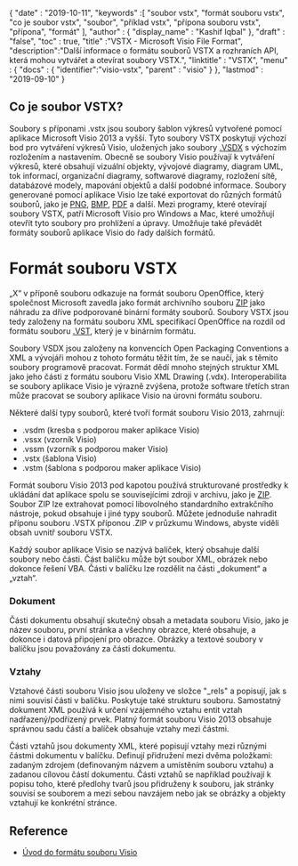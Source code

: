 {
  "date" : "2019-10-11",
  "keywords" :[ "soubor vstx", "formát souboru vstx", "co je soubor vstx", "soubor", "příklad vstx", "přípona souboru vstx", "přípona", "formát" ],
  "author" : {
    "display_name" : "Kashif Iqbal"
},
  "draft" : "false",
  "toc" : true,
  "title" :"VSTX - Microsoft Visio File Format",
  "description":"Další informace o formátu souborů VSTX a rozhraních API, která mohou vytvářet a otevírat soubory VSTX.",
  "linktitle" : "VSTX",
  "menu" : {
    "docs" : {
	  "identifier":"visio-vstx",
      "parent" : "visio"
}
},
  "lastmod" : "2019-09-10"
}

## Co je soubor VSTX?

Soubory s příponami .vstx jsou soubory šablon výkresů vytvořené pomocí aplikace Microsoft Visio 2013 a vyšší. Tyto soubory VSTX poskytují výchozí bod pro vytváření výkresů Visio, uložených jako soubory [.VSDX](/cs/visio/vsdx/) s výchozím rozložením a nastavením. Obecně se soubory Visio používají k vytváření výkresů, které obsahují vizuální objekty, vývojové diagramy, diagram UML, tok informací, organizační diagramy, softwarové diagramy, rozložení sítě, databázové modely, mapování objektů a další podobné informace. Soubory generované pomocí aplikace Visio lze také exportovat do různých formátů souborů, jako je [PNG](/cs/image/png/), [BMP](/cs/image/bmp/), [PDF](/cs/pdf/) a další. Mezi programy, které otevírají soubory VSTX, patří Microsoft Visio pro Windows a Mac, které umožňují otevřít tyto soubory pro prohlížení a úpravy. Umožňuje také převádět formáty souborů aplikace Visio do řady dalších formátů.

# Formát souboru VSTX #

„X“ v příponě souboru odkazuje na formát souboru OpenOffice, který společnost Microsoft zavedla jako formát archivního souboru [ZIP](/cs/compression/zip/) jako náhradu za dříve podporované binární formáty souborů. Soubory VSTX jsou tedy založeny na formátu souboru XML specifikací OpenOffice na rozdíl od formátu souboru [.VST](/cs/visio/vst/), který je v binárním formátu.

Soubory VSDX jsou založeny na konvencích Open Packaging Conventions a XML a vývojáři mohou z tohoto formátu těžit tím, že se naučí, jak s těmito soubory programově pracovat. Formát dědí mnoho stejných struktur XML jako jeho části z formátu souboru Visio XML Drawing (.vdx). Interoperabilita se soubory aplikace Visio je výrazně zvýšena, protože software třetích stran může pracovat se soubory aplikace Visio na úrovni formátu souboru.

Některé další typy souborů, které tvoří formát souboru Visio 2013, zahrnují:

* .vsdm (kresba s podporou maker aplikace Visio)
* .vssx (vzorník Visio)
* .vssm (vzorník s podporou maker Visio)
* .vstx (šablona Visio)
* .vstm (šablona s podporou maker aplikace Visio)

Formát souboru Visio 2013 pod kapotou používá strukturované prostředky k ukládání dat aplikace spolu se souvisejícími zdroji v archivu, jako je [ZIP](/cs/compression/zip/). Soubor ZIP lze extrahovat pomocí libovolného standardního extrakčního nástroje, pokud obsahuje i jiné typy souborů. Můžete jednoduše nahradit příponu souboru .VSTX příponou .ZIP v průzkumu Windows, abyste viděli obsah uvnitř souboru VSTX.

Každý soubor aplikace Visio se nazývá balíček, který obsahuje další soubory nebo části. Část balíčku může být soubor XML, obrázek nebo dokonce řešení VBA. Části v balíčku lze rozdělit na části „dokument“ a „vztah“.

### Dokument ###

Části dokumentu obsahují skutečný obsah a metadata souboru Visio, jako je název souboru, první stránka a všechny obrazce, které obsahuje, a dokonce i datová připojení pro obrazce. Obrázky a textové soubory v balíčku jsou považovány za části dokumentu.

### Vztahy ###

Vztahové části souboru Visio jsou uloženy ve složce "_rels" a popisují, jak s nimi souvisí části v balíčku. Poskytuje také strukturu souboru. Samostatný dokument XML používá k určení vzájemného vztahu entit vztah nadřazený/podřízený prvek. Platný formát souboru Visio 2013 obsahuje správnou sadu částí a balíček obsahuje vztahy mezi částmi.

Části vztahů jsou dokumenty XML, které popisují vztahy mezi různými částmi dokumentu v balíčku. Definují přidružení mezi dvěma položkami: zadaným zdrojem (definovaným názvem a umístěním souboru vztahu) a zadanou cílovou částí dokumentu. Části vztahů se například používají k popisu toho, které předlohy tvarů jsou přidruženy k souboru, jak stránky souvisí se souborem a mezi sebou navzájem nebo jak se obrázky a objekty vztahují ke konkrétní stránce.

## Reference ##

* [Úvod do formátu souboru Visio](https://learn.microsoft.com/en-us/office/client-developer/visio/introduction-to-the-visio-file-formatvsdx)

